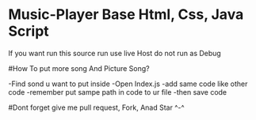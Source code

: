 # Music-Player Base Html, Css, Java Script

If you want run this source run use live  Host do not run as Debug

#How To put more song And Picture Song?

-Find sond u want to put inside
-Open Index.js
-add same code like other code
-remember put sampe path in code to ur file
-then save code

#Dont forget give me pull request, Fork, Anad Star ^-^
